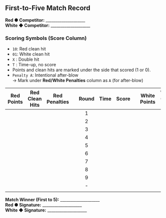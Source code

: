 ## First-to-Five Match Record

**Red ● Competitor:** ____________________  
**White ◆ Competitor:** ____________________

### Scoring Symbols (Score Column)

- `10`: Red clean hit  
- `01`: White clean hit  
- `X` : Double hit  
- `T` : Time-up, no score  
- Points and clean hits are marked under the side that scored (1 or 0).  
- `Penalty A`: Intentional after-blow  
  → Mark under **Red/White Penalties** column as `A` (for after-blow)

| Red Points | Red Clean Hits | Red Penalties |     | Round | Time | Score |     | White Points | White Clean Hits | White Penalties |
|:----------:|:--------------:|:-------------:|-----|:-----:|:----:|:-----:|-----|:-------------:|:----------------:|:----------------:|
|            |                |               |     |   1   |      |       |     |               |                  |                  |
|            |                |               |     |   2   |      |       |     |               |                  |                  |
|            |                |               |     |   3   |      |       |     |               |                  |                  |
|            |                |               |     |   4   |      |       |     |               |                  |                  |
|            |                |               |     |   5   |      |       |     |               |                  |                  |
|            |                |               |     |   6   |      |       |     |               |                  |                  |
|            |                |               |     |   7   |      |       |     |               |                  |                  |
|            |                |               |     |   8   |      |       |     |               |                  |                  |
|            |                |               |     |   9   |      |       |     |               |                  |                  |
|            |                |               |     |   -   |      |       |     |               |                  |                  |
|            |               
**Match Winner (First to 5):** ____________________  
**Red ● Signature:** ____________________  
**White ◆ Signature:** ____________________

